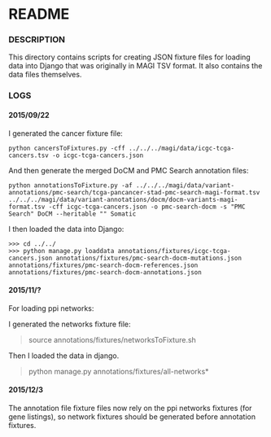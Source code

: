 # README #

### DESCRIPTION ###

This directory contains scripts for creating JSON fixture files for loading data
into Django that was originally in MAGI TSV format. It also contains the data
files themselves.

### LOGS ###

#### 2015/09/22 ####

I generated the cancer fixture file:

    python cancersToFixtures.py -cff ../../../magi/data/icgc-tcga-cancers.tsv -o icgc-tcga-cancers.json

And then generate the merged DoCM and PMC Search annotation files:

    python annotationsToFixture.py -af ../../../magi/data/variant-annotations/pmc-search/tcga-pancancer-stad-pmc-search-magi-format.tsv ../../../magi/data/variant-annotations/docm/docm-variants-magi-format.tsv -cff icgc-tcga-cancers.json -o pmc-search-docm -s "PMC Search" DoCM --heritable "" Somatic

I then loaded the data into Django:

    >>> cd ../../
    >>> python manage.py loaddata annotations/fixtures/icgc-tcga-cancers.json annotations/fixtures/pmc-search-docm-mutations.json annotations/fixtures/pmc-search-docm-references.json annotations/fixtures/pmc-search-docm-annotations.json

#### 2015/11/? ####

For loading ppi networks:

I generated the networks fixture file:

> source annotations/fixtures/networksToFixture.sh

Then I loaded the data in django.

> python manage.py annotations/fixtures/all-networks*

#### 2015/12/3 ####

The annotation file fixture files now rely on the ppi networks fixtures (for gene listings), so network fixtures should be generated before annotation fixtures.
